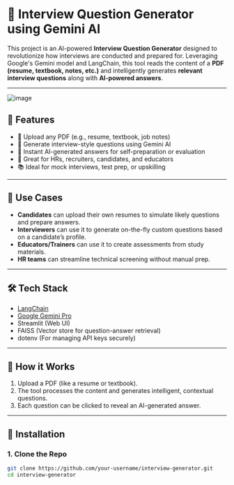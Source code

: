 # 🎯 Interview Question Generator using Gemini AI

This project is an AI-powered **Interview Question Generator** designed to revolutionize how interviews are conducted and prepared for. Leveraging Google's Gemini model and LangChain, this tool reads the content of a **PDF (resume, textbook, notes, etc.)** and intelligently generates **relevant interview questions** along with **AI-powered answers**.

---

![image](https://github.com/user-attachments/assets/4175bd45-d7e9-44f3-be48-50e53ffe191b)


## 🚀 Features

- 📄 Upload any PDF (e.g., resume, textbook, job notes)
- 🤖 Generate interview-style questions using Gemini AI
- 💬 Instant AI-generated answers for self-preparation or evaluation
- 🧠 Great for HRs, recruiters, candidates, and educators
- 📚 Ideal for mock interviews, test prep, or upskilling

---

## 💼 Use Cases

- **Candidates** can upload their own resumes to simulate likely questions and prepare answers.
- **Interviewers** can use it to generate on-the-fly custom questions based on a candidate’s profile.
- **Educators/Trainers** can use it to create assessments from study materials.
- **HR teams** can streamline technical screening without manual prep.

---

## 🛠️ Tech Stack

- [LangChain](https://python.langchain.com)
- [Google Gemini Pro](https://ai.google.dev)
- Streamlit (Web UI)
- FAISS (Vector store for question-answer retrieval)
- dotenv (For managing API keys securely)

---

## 🧪 How it Works

1. Upload a PDF (like a resume or textbook).
2. The tool processes the content and generates intelligent, contextual questions.
3. Each question can be clicked to reveal an AI-generated answer.

---

## 📝 Installation

### 1. Clone the Repo
```bash
git clone https://github.com/your-username/interview-generator.git
cd interview-generator

